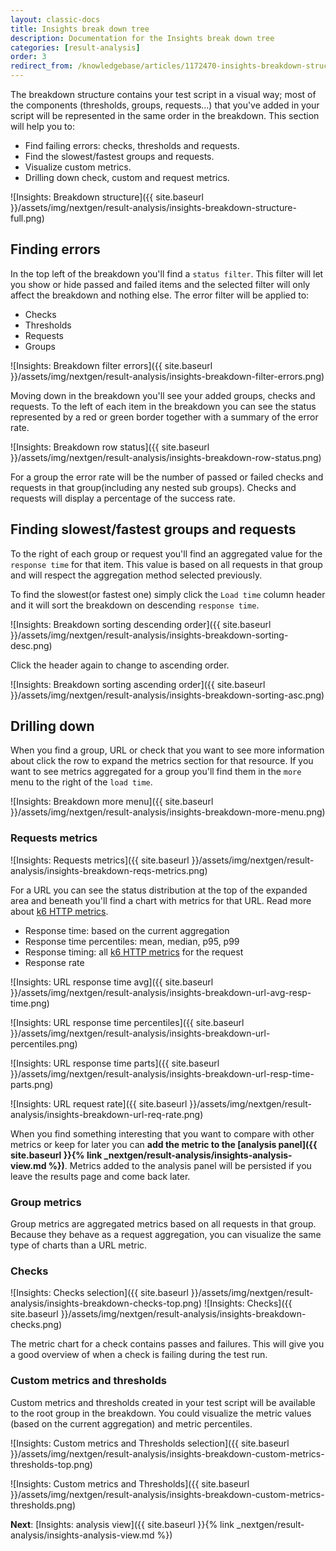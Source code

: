 ```yaml
---
layout: classic-docs
title: Insights break down tree
description: Documentation for the Insights break down tree
categories: [result-analysis]
order: 3
redirect_from: /knowledgebase/articles/1172470-insights-breakdown-structure
---
```


The breakdown structure contains your test script in a visual way; most of the components (thresholds, groups, requests...) that you've added in your script will be represented in the same order in the breakdown. This section will help you to:

- Find failing errors: checks, thresholds and requests.
- Find the slowest/fastest groups and requests.
- Visualize custom metrics.
- Drilling down check, custom and request metrics.

![Insights: Breakdown structure]({{ site.baseurl }}/assets/img/nextgen/result-analysis/insights-breakdown-structure-full.png)

## Finding errors
In the top left of the breakdown you'll find a `status filter`. This filter will let you show or hide passed and failed items and the selected filter will only affect the breakdown and nothing else. The error filter will be applied to:

- Checks
- Thresholds
- Requests
- Groups

![Insights: Breakdown filter errors]({{ site.baseurl }}/assets/img/nextgen/result-analysis/insights-breakdown-filter-errors.png)

Moving down in the breakdown you'll see your added groups, checks and requests. To the left of each item in the breakdown you can see the status represented by a red or green border together with a summary of the error rate.

![Insights: Breakdown row status]({{ site.baseurl }}/assets/img/nextgen/result-analysis/insights-breakdown-row-status.png)

For a group the error rate will be the number of passed or failed checks and requests in that group(including any nested sub groups). Checks and requests will display a percentage of the success rate.

## Finding slowest/fastest groups and requests
To the right of each group or request you'll find an aggregated value for the `response time` for that item. This value is based on all requests in that group and will respect the aggregation method selected previously.

To find the slowest(or fastest one) simply click the `Load time` column header and it will sort the breakdown on descending `response time`.

![Insights: Breakdown sorting descending order]({{ site.baseurl }}/assets/img/nextgen/result-analysis/insights-breakdown-sorting-desc.png)

Click the header again to change to ascending order.

![Insights: Breakdown sorting ascending order]({{ site.baseurl }}/assets/img/nextgen/result-analysis/insights-breakdown-sorting-asc.png)

## Drilling down
When you find a group, URL or check that you want to see more information about click the row to expand the metrics section for that resource. If you want to see metrics aggregated for a group you'll find them in the `more` menu to the right of the `load time`.

![Insights: Breakdown more menu]({{ site.baseurl }}/assets/img/nextgen/result-analysis/insights-breakdown-more-menu.png)

### Requests metrics
![Insights: Requests metrics]({{ site.baseurl }}/assets/img/nextgen/result-analysis/insights-breakdown-reqs-metrics.png)

For a URL you can see the status distribution at the top of the expanded area and beneath you'll find a chart with metrics for that URL. Read more about [k6 HTTP metrics](https://docs.k6.io/docs/result-metrics#section-http-specific-built-in-metrics).

- Response time: based on the current aggregation
- Response time percentiles: mean, median, p95, p99
- Response timing: all [k6 HTTP metrics](https://docs.k6.io/docs/result-metrics#section-http-specific-built-in-metrics) for the request
- Response rate

![Insights: URL response time avg]({{ site.baseurl }}/assets/img/nextgen/result-analysis/insights-breakdown-url-avg-resp-time.png)

![Insights: URL response time percentiles]({{ site.baseurl }}/assets/img/nextgen/result-analysis/insights-breakdown-url-percentiles.png)

![Insights: URL response time parts]({{ site.baseurl }}/assets/img/nextgen/result-analysis/insights-breakdown-url-resp-time-parts.png)

![Insights: URL request rate]({{ site.baseurl }}/assets/img/nextgen/result-analysis/insights-breakdown-url-req-rate.png)

When you find something interesting that you want to compare with other metrics or keep for later you can **add the metric to the [analysis panel]({{ site.baseurl }}{% link _nextgen/result-analysis/insights-analysis-view.md %})**. Metrics added to the analysis panel will be persisted if you leave the results page and come back later.

### Group metrics
Group metrics are aggregated metrics based on all requests in that group. Because they behave as a request aggregation, you can visualize the same type of charts than a URL metric.

### Checks
![Insights: Checks selection]({{ site.baseurl }}/assets/img/nextgen/result-analysis/insights-breakdown-checks-top.png)
![Insights: Checks]({{ site.baseurl }}/assets/img/nextgen/result-analysis/insights-breakdown-checks.png)

The metric chart for a check contains passes and failures. This will give you a good overview of when a check is failing during the test run.

### Custom metrics and thresholds
Custom metrics and thresholds created in your test script will be available to the root group in the breakdown. You could visualize the metric values (based on the current aggregation) and metric percentiles.

![Insights: Custom metrics and Thresholds selection]({{ site.baseurl }}/assets/img/nextgen/result-analysis/insights-breakdown-custom-metrics-thresholds-top.png)

![Insights: Custom metrics and Thresholds]({{ site.baseurl }}/assets/img/nextgen/result-analysis/insights-breakdown-custom-metrics-thresholds.png)

**Next**: [Insights: analysis view]({{ site.baseurl }}{% link _nextgen/result-analysis/insights-analysis-view.md %})